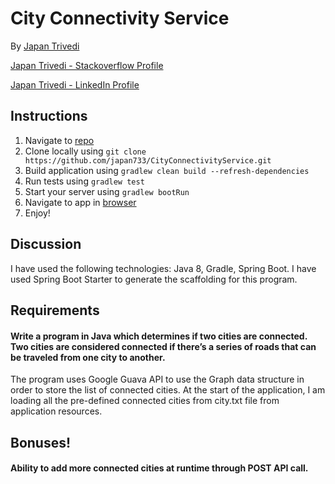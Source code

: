 # City Connectivity Service

By [Japan Trivedi](mailto:japan.trivedi@hotmail.com)

[Japan Trivedi - Stackoverflow Profile](https://stackoverflow.com/users/story/944108)

[Japan Trivedi - LinkedIn Profile](www.linkedin.com/in/japantrivedi)

## Instructions

1. Navigate to [repo](https://github.com/japan733/CityConnectivityService)
2. Clone locally using
 `git clone https://github.com/japan733/CityConnectivityService.git`
3. Build application using `gradlew clean build --refresh-dependencies`
4. Run tests using `gradlew test`
5. Start your server using `gradlew bootRun`
6. Navigate to app in [browser](http://localhost:8080/swagger-ui.html)
7. Enjoy!

## Discussion

I have used the following technologies: Java 8, Gradle, Spring Boot.
I have used Spring Boot Starter to generate the scaffolding for this program.

## Requirements

#### Write a program in Java which determines if two cities are connected. Two cities are considered connected if there’s a series of roads that can be traveled from one city to another.

The program uses Google Guava API to use the Graph data structure in order to store the list of connected cities.
At the start of the application, I am loading all the pre-defined connected cities from city.txt file from application resources.

## Bonuses!

#### Ability to add more connected cities at runtime through POST API call.
